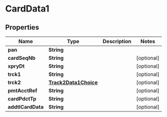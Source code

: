 

# CardData1

## Properties

Name | Type | Description | Notes
------------ | ------------- | ------------- | -------------
**pan** | **String** |  | 
**cardSeqNb** | **String** |  |  [optional]
**xpryDt** | **String** |  |  [optional]
**trck1** | **String** |  |  [optional]
**trck2** | [**Track2Data1Choice**](Track2Data1Choice.md) |  |  [optional]
**pmtAcctRef** | **String** |  |  [optional]
**cardPdctTp** | **String** |  |  [optional]
**addtlCardData** | **String** |  |  [optional]



